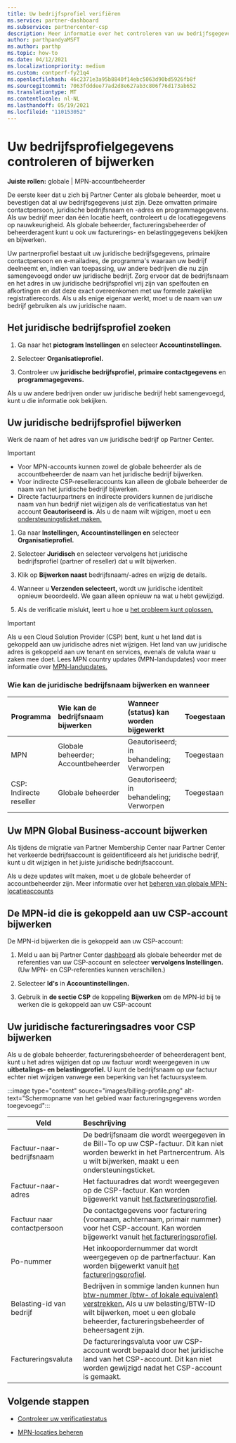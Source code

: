 ```yaml
---
title: Uw bedrijfsprofiel verifiëren
ms.service: partner-dashboard
ms.subservice: partnercenter-csp
description: Meer informatie over het controleren van uw bedrijfsgegevens, zoals de primaire contactpersoon, het adres en de programmagegevens. U kunt ook uw juridische en factureringsadressen bijwerken.
author: parthpandyaMSFT
ms.author: parthp
ms.topic: how-to
ms.date: 04/12/2021
ms.localizationpriority: medium
ms.custom: contperf-fy21q4
ms.openlocfilehash: 46c2371e3a95b8840f14ebc5063d90bd5926fb8f
ms.sourcegitcommit: 7063fdddee77ad2d8e627ab3c806f76d173ab652
ms.translationtype: MT
ms.contentlocale: nl-NL
ms.lasthandoff: 05/19/2021
ms.locfileid: "110153052"
---
```

# <a name="verify-or-update-your-company-profile-information"></a>Uw bedrijfsprofielgegevens controleren of bijwerken 

**Juiste rollen:** globale | MPN-accountbeheerder

De eerste keer dat u zich bij Partner Center als globale beheerder, moet u bevestigen dat al uw bedrijfsgegevens juist zijn. Deze omvatten primaire contactpersoon, juridische bedrijfsnaam en -adres en programmagegevens. Als uw bedrijf meer dan één locatie heeft, controleert u de locatiegegevens op nauwkeurigheid. Als globale beheerder, factureringsbeheerder of beheerderagent kunt u ook uw facturerings- en belastinggegevens bekijken en bijwerken.

Uw partnerprofiel bestaat uit uw juridische bedrijfsgegevens, primaire contactpersoon en e-mailadres, de programma's waaraan uw bedrijf deelneemt en, indien van toepassing, uw andere bedrijven die nu zijn samengevoegd onder uw juridische bedrijf. Zorg ervoor dat de bedrijfsnaam en het adres in uw juridische bedrijfsprofiel vrij zijn van spelfouten en afkortingen en dat deze exact overeenkomen met uw formele zakelijke registratierecords. Als u als enige eigenaar werkt, moet u de naam van uw bedrijf gebruiken als uw juridische naam.


## <a name="locate-the-legal-business-profile"></a>Het juridische bedrijfsprofiel zoeken

1. Ga naar het **pictogram Instellingen** en selecteer **Accountinstellingen.**
 
1. Selecteer **Organisatieprofiel.** 

2. Controleer uw **juridische bedrijfsprofiel,** **primaire contactgegevens** en **programmagegevens.**

Als u uw andere bedrijven onder uw juridische bedrijf hebt samengevoegd, kunt u die informatie ook bekijken. 

## <a name="update-your-legal-business-profile"></a>Uw juridische bedrijfsprofiel bijwerken 

Werk de naam of het adres van uw juridische bedrijf op Partner Center.

>[!Important]
>- Voor MPN-accounts kunnen zowel de globale beheerder als de accountbeheerder de naam van het juridische bedrijf bijwerken.
>- Voor indirecte CSP-reselleraccounts kan alleen de globale beheerder de naam van het juridische bedrijf bijwerken. 
>- Directe factuurpartners en indirecte providers kunnen de juridische naam van hun bedrijf niet wijzigen als de verificatiestatus van het account **Geautoriseerd is.** Als u de naam wilt wijzigen, moet u een [ondersteuningsticket maken.](https://partner.microsoft.com/dashboard/support/servicerequests/create?stage=2&topicid=eb74583c-61b3-2124-bffc-00920e0ae772)



1. Ga naar **Instellingen,** **Accountinstellingen en** selecteer **Organisatieprofiel.**

2. Selecteer **Juridisch**  en selecteer vervolgens het juridische bedrijfsprofiel (partner of reseller) dat u wilt bijwerken.

1. Klik op **Bijwerken naast**  bedrijfsnaam/-adres en wijzig de details.
 
1. Wanneer u **Verzenden selecteert,** wordt uw juridische identiteit opnieuw beoordeeld. We gaan alleen opnieuw na wat u hebt gewijzigd.

1. Als de verificatie mislukt, leert u hoe u [het probleem kunt oplossen.](verification-responses.md)

>[!Important]
>Als u een Cloud Solution Provider (CSP) bent, kunt u het land dat is gekoppeld aan uw juridische adres niet wijzigen. Het land van uw juridische adres is gekoppeld aan uw tenant en services, evenals de valuta waar u zaken mee doet. Lees MPN country updates (MPN-landupdates) voor meer informatie over [MPN-landupdates.](manage-locations.md#change-country-of-partner-global-account)


### <a name="who-can-update-legal-business-name-and-when"></a>Wie kan de juridische bedrijfsnaam bijwerken en wanneer

|**Programma**|**Wie kan de bedrijfsnaam bijwerken**|**Wanneer (status) kan worden bijgewerkt**|**Toegestaan**|
|---------------------|:-------------------------------|:------------|:-----------------|
MPN|Globale beheerder; Accountbeheerder|Geautoriseerd; in behandeling; Verworpen| Toegestaan|
|CSP: Indirecte reseller|Globale beheerder|Geautoriseerd; in behandeling; Verworpen| Toegestaan|


## <a name="update-your-mpn-global-business-account"></a>Uw MPN Global Business-account bijwerken

Als tijdens de migratie van Partner Membership Center naar Partner Center het verkeerde bedrijfsaccount is geïdentificeerd als het juridische bedrijf, kunt u dit wijzigen in het juiste juridische bedrijfsaccount.

Als u deze updates wilt maken, moet u de globale beheerder of accountbeheerder zijn. Meer informatie over het [beheren van globale MPN-locatieaccounts](manage-locations.md)


## <a name="update-your-mpn-id-associated-with-your-csp-account"></a>De MPN-id die is gekoppeld aan uw CSP-account bijwerken

De MPN-id bijwerken die is gekoppeld aan uw CSP-account:

1. Meld u aan bij Partner Center [dashboard](https://partner.microsoft.com/dashboard/home) als globale beheerder met de referenties van uw CSP-account en selecteer **vervolgens Instellingen.** (Uw MPN- en CSP-referenties kunnen verschillen.)
 
1. Selecteer **Id's** in **Accountinstellingen.**

1. Gebruik in **de sectie CSP** de koppeling **Bijwerken** om de MPN-id bij te werken die is gekoppeld aan uw CSP-account 


## <a name="update-your-csp-legal-billing-address"></a>Uw juridische factureringsadres voor CSP bijwerken

Als u de globale beheerder, factureringsbeheerder of beheerderagent bent, kunt u het adres wijzigen dat op uw factuur wordt weergegeven in uw **uitbetalings- en belastingprofiel.** U kunt de bedrijfsnaam op uw factuur echter niet wijzigen vanwege een beperking van het factuursysteem.

:::image type="content" source="images/billing-profile.png" alt-text="Schermopname van het gebied waar factureringsgegevens worden toegevoegd":::

|**Veld**  |**Beschrijving**|  
|---------------------|:------------------|
|Factuur-naar-bedrijfsnaam|De bedrijfsnaam die wordt weergegeven in de Bill-To op uw CSP-factuur.  Dit kan niet worden bewerkt in het Partnercentrum.  Als u wilt bijwerken, maakt u een ondersteuningsticket.|
|Factuur-naar-adres|Het factuuradres dat wordt weergegeven op de CSP-factuur. Kan worden bijgewerkt vanuit [het factureringsprofiel](https://partner.microsoft.com/dashboard/account/v3/accountsettings/billingprofile#commercial).|
|Factuur naar contactpersoon|De contactgegevens voor facturering (voornaam, achternaam, primair nummer) voor het CSP-account.  Kan worden bijgewerkt vanuit [het factureringsprofiel](https://partner.microsoft.com/dashboard/account/v3/accountsettings/billingprofile#commercial).|
|Po-nummer|Het inkoopordernummer dat wordt weergegeven op de partnerfactuur.  Kan worden bijgewerkt vanuit [het factureringsprofiel](https://partner.microsoft.com/dashboard/account/v3/accountsettings/billingprofile#commercial).|
|Belasting-id van bedrijf|Bedrijven in sommige landen kunnen hun [btw-nummer (btw- of lokale equivalent) verstrekken.](./organization-tax-info.md) Als u uw belasting/BTW-ID wilt bijwerken, moet u een globale beheerder, factureringsbeheerder of beheersagent zijn.|
|Factureringsvaluta|De factureringsvaluta voor uw CSP-account wordt bepaald door het juridische land van het CSP-account.  Dit kan niet worden gewijzigd nadat het CSP-account is gemaakt.|

## <a name="next-steps"></a>Volgende stappen

- [Controleer uw verificatiestatus](verification-responses.md)

- [MPN-locaties beheren](manage-locations.md)